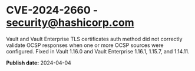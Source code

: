# CVE-2024-2660 - security@hashicorp.com

Vault and Vault Enterprise TLS certificates auth method did not correctly validate OCSP responses when one or more OCSP sources were configured. Fixed in Vault 1.16.0 and Vault Enterprise 1.16.1, 1.15.7, and 1.14.11.

**Publish date:** 2024-04-04
